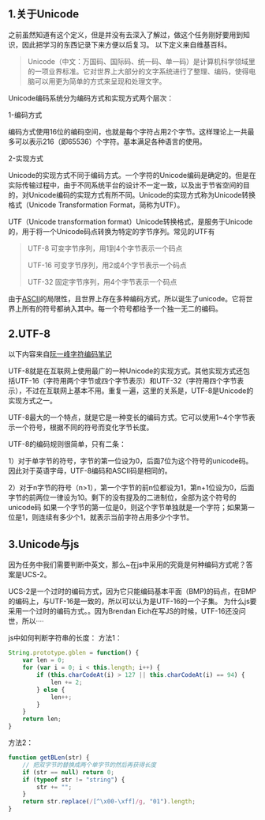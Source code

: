 ## 1.关于Unicode
之前虽然知道有这个定义，但是并没有去深入了解过，做这个任务刚好要用到知识，因此把学习的东西记录下来方便以后复习。
以下定义来自维基百科。
> Unicode（中文：万国码、国际码、统一码、单一码）是计算机科学领域里的一项业界标准。它对世界上大部分的文字系统进行了整理、编码，使得电脑可以用更为简单的方式来呈现和处理文字。
> 
Unicode编码系统分为编码方式和实现方式两个层次：

1-编码方式

编码方式使用16位的编码空间，也就是每个字符占用2个字节。这样理论上一共最多可以表示216（即65536）个字符。基本满足各种语言的使用。

2-实现方式

Unicode的实现方式不同于编码方式。一个字符的Unicode编码是确定的。但是在实际传输过程中，由于不同系统平台的设计不一定一致，以及出于节省空间的目的，对Unicode编码的实现方式有所不同。Unicode的实现方式称为Unicode转换格式（Unicode Transformation Format，简称为UTF）。

UTF（Unicode transformation format）Unicode转换格式，是服务于Unicode的，用于将一个Unicode码点转换为特定的字节序列。常见的UTF有

> UTF-8 可变字节序列，用1到4个字节表示一个码点 
> 
> UTF-16 可变字节序列，用2或4个字节表示一个码点 
> 
> UTF-32 固定字节序列，用4个字节表示一个码点

由于[ASCII](https://zh.wikipedia.org/wiki/ASCII)的局限性，且世界上存在多种编码方式，所以诞生了unicode。它将世界上所有的符号都纳入其中。每一个符号都给予一个独一无二的编码。

## 2.UTF-8
以下内容来自[阮一峰字符编码笔记](http://www.ruanyifeng.com/blog/2007/10/ascii_unicode_and_utf-8.html)

UTF-8就是在互联网上使用最广的一种Unicode的实现方式。其他实现方式还包括UTF-16（字符用两个字节或四个字节表示）和UTF-32（字符用四个字节表示），不过在互联网上基本不用。重复一遍，这里的关系是，UTF-8是Unicode的实现方式之一。

UTF-8最大的一个特点，就是它是一种变长的编码方式。它可以使用1~4个字节表示一个符号，根据不同的符号而变化字节长度。

UTF-8的编码规则很简单，只有二条：

1）对于单字节的符号，字节的第一位设为0，后面7位为这个符号的unicode码。因此对于英语字母，UTF-8编码和ASCII码是相同的。

2）对于n字节的符号（n>1），第一个字节的前n位都设为1，第n+1位设为0，后面字节的前两位一律设为10。剩下的没有提及的二进制位，全部为这个符号的unicode码
如果一个字节的第一位是0，则这个字节单独就是一个字符；如果第一位是1，则连续有多少个1，就表示当前字符占用多少个字节。

## 3.Unicode与js
因为任务中我们需要判断中英文，那么~在js中采用的究竟是何种编码方式呢？答案是UCS-2。

UCS-2是一个过时的编码方式，因为它只能编码基本平面（BMP)的码点，在BMP的编码上，与UTF-16是一致的，所以可以认为是UTF-16的一个子集。 
为什么js要采用一个过时的编码方式。。因为Brendan Eich在写JS的时候，UTF-16还没问世，所以····

js中如何判断字符串的长度：
方法1：
```javascript
String.prototype.gblen = function() {
    var len = 0;
    for (var i = 0; i < this.length; i++) {
        if (this.charCodeAt(i) > 127 || this.charCodeAt(i) == 94) {
            len += 2;
        } else {
            len++;
        }
    }
    return len;
}
```
方法2：
```javascript
function getBLen(str) {
    // 把双字节的替换成两个单字节的然后再获得长度
    if (str == null) return 0;
    if (typeof str != "string") {
        str += "";
    }
    return str.replace(/[^\x00-\xff]/g, "01").length;
}
```

